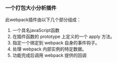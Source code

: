 ### 一个打包大小分析插件

此webpack插件由以下几个部分组成：
1. 一个具名javaScript函数
2. 在插件函数的 prototype 上定义的一个 apply 方法。
3. 指定一个绑定到 webpack 自身的事件钩子。
4. 处理 webpack 内部实例的特定数据。
5. 功能完成后调用 webpack 提供的回调  
